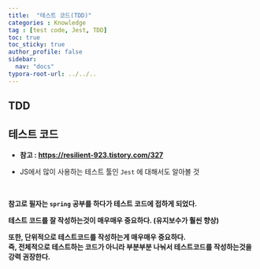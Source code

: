 ```yaml
---
title:  "테스트 코드(TDD)"
categories : Knowledge
tag : [test code, Jest, TDD]
toc: true
toc_sticky: true
author_profile: false
sidebar:
  nav: "docs"
typora-root-url: ../../..
---
```




## TDD



## 테스트 코드

* **참고 : https://resilient-923.tistory.com/327**

* JS에서 많이 사용하는 테스트 툴인 `Jest` 에 대해서도 알아볼 것

<br>

**참고로 필자는 `spring` 공부를 하다가 테스트 코드에 접하게 되었다.**

**테스트 코드를 잘 작성하는것이 매우매우 중요하다. (유지보수가 훨씬 향상)**

**또한, 단위적으로 테스트코드를 작성하는게 매우매우 중요하다.  
즉, 전체적으로 테스트하는 코드가 아니라 부분부분 나눠서 테스트코드를 작성하는것을 강력 권장한다.**
